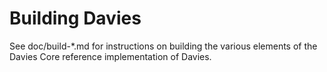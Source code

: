 Building Davies
================

See doc/build-*.md for instructions on building the various
elements of the Davies Core reference implementation of Davies.
